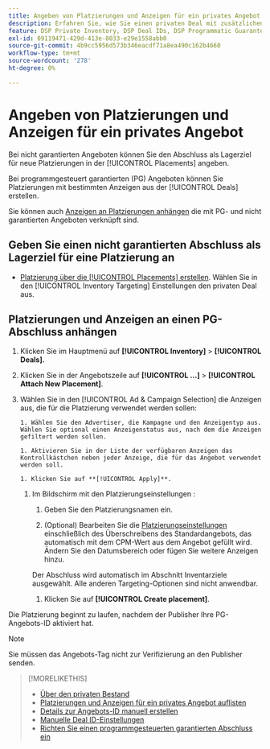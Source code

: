 ```yaml
---
title: Angeben von Platzierungen und Anzeigen für ein privates Angebot
description: Erfahren Sie, wie Sie einen privaten Deal mit zusätzlichen Platzierungen und Anzeigen verwenden.
feature: DSP Private Inventory, DSP Deal IDs, DSP Programmatic Guaranteed Deals
exl-id: 09119471-429d-413e-8033-e29e1558abb0
source-git-commit: 4b9cc5956d573b346eacdf71a8ea490c162b4660
workflow-type: tm+mt
source-wordcount: '278'
ht-degree: 0%

---
```


# Angeben von Platzierungen und Anzeigen für ein privates Angebot

Bei nicht garantierten Angeboten können Sie den Abschluss als Lagerziel für neue Platzierungen in der [!UICONTROL Placements] angeben.

Bei programmgesteuert garantierten (PG) Angeboten können Sie Platzierungen mit bestimmten Anzeigen aus der [!UICONTROL Deals] erstellen.

Sie können auch [Anzeigen an Platzierungen anhängen](/help/dsp/campaign-management/ads/ad-attach-to-placement.md) die mit PG- und nicht garantierten Angeboten verknüpft sind.

## Geben Sie einen nicht garantierten Abschluss als Lagerziel für eine Platzierung an

* [Platzierung über die [!UICONTROL Placements] erstellen](/help/dsp/campaign-management/placements/placement-create.md). Wählen Sie in den [!UICONTROL Inventory Targeting] Einstellungen den privaten Deal aus.

## Platzierungen und Anzeigen an einen PG-Abschluss anhängen

1. Klicken Sie im Hauptmenü auf **[!UICONTROL Inventory]** > **[!UICONTROL Deals].**

1. Klicken Sie in der Angebotszeile auf **[!UICONTROL ...]** > **[!UICONTROL Attach New Placement]**.

1. Wählen Sie in den [!UICONTROL Ad & Campaign Selection] die Anzeigen aus, die für die Platzierung verwendet werden sollen:

       1. Wählen Sie den Advertiser, die Kampagne und den Anzeigentyp aus. Wählen Sie optional einen Anzeigenstatus aus, nach dem die Anzeigen gefiltert werden sollen.
       
       1. Aktivieren Sie in der Liste der verfügbaren Anzeigen das Kontrollkästchen neben jeder Anzeige, die für das Angebot verwendet werden soll.
       
       1. Klicken Sie auf **[!UICONTROL Apply]**.
   
   1. Im Bildschirm mit den Platzierungseinstellungen :

      1. Geben Sie den Platzierungsnamen ein.

      1. (Optional) Bearbeiten Sie die [Platzierungseinstellungen](/help/dsp/campaign-management/placements/placement-settings.md) einschließlich des Überschreibens des Standardangebots, das automatisch mit dem CPM-Wert aus dem Angebot gefüllt wird. Ändern Sie den Datumsbereich oder fügen Sie weitere Anzeigen hinzu.

      Der Abschluss wird automatisch im Abschnitt Inventarziele ausgewählt. Alle anderen Targeting-Optionen sind nicht anwendbar.

      1. Klicken Sie auf **[!UICONTROL Create placement]**.

Die Platzierung beginnt zu laufen, nachdem der Publisher Ihre PG-Angebots-ID aktiviert hat.

>[!NOTE]
>
> Sie müssen das Angebots-Tag nicht zur Verifizierung an den Publisher senden.

>[!MORELIKETHIS]
>
>* [Über den privaten Bestand](private-inventory-about.md)
>* [Platzierungen und Anzeigen für ein privates Angebot auflisten](/help/dsp/inventory/private-deal-view-placements.md)
>* [Details zur Angebots-ID manuell erstellen](deal-id-create.md)
>* [Manuelle Deal ID-Einstellungen](deal-id-settings.md)
>* [Richten Sie einen programmgesteuerten garantierten Abschluss ein](programmatic-guaranteed-set-up.md)
